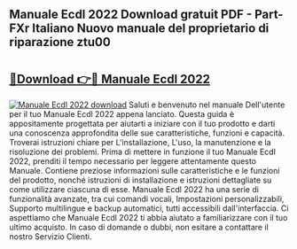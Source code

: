 ## Manuale Ecdl 2022 Download gratuit PDF - Part-FXr Italiano Nuovo manuale del proprietario di riparazione ztu00

# <h2><a href="http://dfafe5.blite.top/?on=Manuale+Ecdl+2022">🔗Download 👉🔴 Manuale Ecdl 2022</a></h2>

[![Manuale Ecdl 2022 download](https://i.imgur.com/lujVjoI.png)](http://dfafe5.blite.top/?on=Manuale+Ecdl+2022)
Saluti e benvenuto nel manuale Dell'utente per il tuo Manuale Ecdl 2022 appena lanciato. Questa guida è appositamente progettata per aiutarti a iniziare con il tuo prodotto e darti una conoscenza approfondita delle sue caratteristiche, funzioni e capacità. Troverai istruzioni chiare per L'installazione, L'uso, la manutenzione e la risoluzione dei problemi. Prima di mettere in funzione il tuo Manuale Ecdl 2022, prenditi il tempo necessario per leggere attentamente questo Manuale. Contiene preziose informazioni sulle caratteristiche e le funzioni del prodotto, nonché istruzioni di installazione e istruzioni dettagliate su come utilizzare ciascuna di esse. Manuale Ecdl 2022 ha una serie di funzionalità avanzate, tra cui comandi vocali, Impostazioni personalizzabili, Supporto multilingue e backup automatici, tutti accessibili dall'interfaccia. Ci aspettiamo che Manuale Ecdl 2022 ti abbia aiutato a familiarizzare con il tuo ultimo acquisto. In caso di domande o dubbi, non esitare a contattare il nostro Servizio Clienti.
